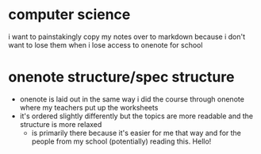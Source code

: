 # computer science

i want to painstakingly copy my notes over to markdown because i don't want to lose them when i lose access to onenote for school

# onenote structure/spec structure

- onenote is laid out in the same way i did the course through onenote where my teachers put up the worksheets
- it's ordered slightly differently but the topics are more readable and the structure is more relaxed
    - is primarily there because it's easier for me that way and for the people from my school (potentially) reading this. Hello!
